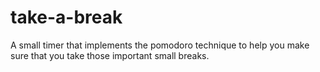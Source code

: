 # take-a-break
A small timer that implements the pomodoro technique to help you make sure that you take those important small breaks.
